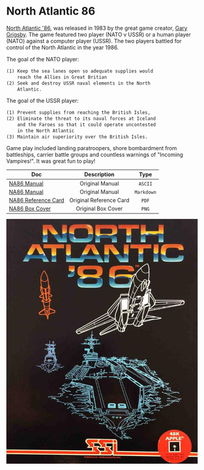 # North Atlantic 86

[North Atlantic '86](https://en.wikipedia.org/wiki/North_Atlantic_%2786), was released in 1983 by the great game creator, [Gary Grigsby](https://en.wikipedia.org/wiki/Gary_Grigsby). The game featured two player (NATO v USSR) or a human player (NATO) against a computer player (USSR). The two players battled for control of the North Atlantic in the year 1986. 

The goal of the NATO player: 

    (1) Keep the sea lanes open so adequate supplies would 
        reach the Allies in Great Britian 
    (2) Seek and destroy USSR naval elements in the North 
        Atlantic. 

The goal of the USSR player: 

    (1) Prevent supplies from reaching the British Isles, 
    (2) Eliminate the threat to its naval forces at Iceland
        and the Faroes so that it could operate uncontested
        in the North Atlantic
    (3) Maintain air superiority over the British Isles. 

Game play included landing paratroopers, shore bombardment from battleships, carrier battle groups and countless warnings of "Incoming Vampires!". It was great fun to play!

|     Doc      |            Description           |   Type   |
|--------------|:--------------------------------:|:--------:|
|[NA86 Manual](docs/north_atlantic_86_manual.txt)|Original Manual |`ASCII`|
|[NA86 Manual](docs/north_atlantic_86_manual.md)|Original Manual|`Markdown`|
|[NA86 Reference Card](docs/north_atlantic_86_reference_card.pdf)|Original Reference Card|`PDF`|
|[NA86 Box Cover](docs/images/box-front.png)|Original Box Cover|`PNG`|


![Original Box Front](docs/images/box-front.png "North Atlantic '86 Box Cover")
